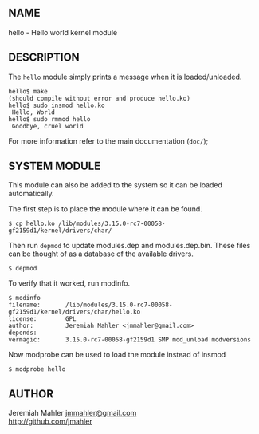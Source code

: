 
NAME
----

hello - Hello world kernel module

DESCRIPTION
-----------

The `hello` module simply prints a message when it is loaded/unloaded.

    hello$ make
    (should compile without error and produce hello.ko)
    hello$ sudo insmod hello.ko
     Hello, World
    hello$ sudo rmmod hello
     Goodbye, cruel world

For more information refer to the main documentation (`doc/`);

SYSTEM MODULE
-------------

This module can also be added to the system so it can be loaded automatically.

The first step is to place the module where it can be found.

    $ cp hello.ko /lib/modules/3.15.0-rc7-00058-gf2159d1/kernel/drivers/char/

Then run `depmod` to update modules.dep and modules.dep.bin.
These files can be thought of as a database of the available drivers.

    $ depmod

To verify that it worked, run modinfo.

	$ modinfo
    filename:       /lib/modules/3.15.0-rc7-00058-gf2159d1/kernel/drivers/char/hello.ko
    license:        GPL
    author:         Jeremiah Mahler <jmmahler@gmail.com>
    depends:        
    vermagic:       3.15.0-rc7-00058-gf2159d1 SMP mod_unload modversions 

Now modprobe can be used to load the module instead of insmod

    $ modprobe hello

AUTHOR
------

Jeremiah Mahler <jmmahler@gmail.com><br>
<http://github.com/jmahler>

